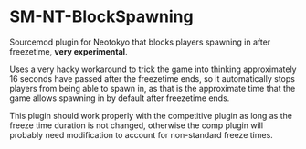 # SM-NT-BlockSpawning
Sourcemod plugin for Neotokyo that blocks players spawning in after freezetime, **very experimental**.  

Uses a very hacky workaround to trick the game into thinking approximately 16 seconds have passed after the freezetime ends, so it automatically stops players from being able to spawn in, as that is the approximate time that the game allows spawning in by default after freezetime ends.  

This plugin should work properly with the competitive plugin as long as the freeze time duration is not changed, otherwise the comp plugin will probably need modification to account for non-standard freeze times.
